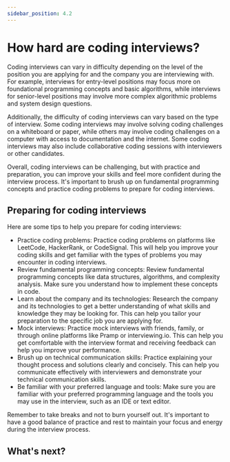 ```yaml
---
sidebar_position: 4.2
---
```


# How hard are coding interviews?

Coding interviews can vary in difficulty depending on the level of the position you are applying for and the company you are interviewing with. For example, interviews for entry-level positions may focus more on foundational programming concepts and basic algorithms, while interviews for senior-level positions may involve more complex algorithmic problems and system design questions.

Additionally, the difficulty of coding interviews can vary based on the type of interview. Some coding interviews may involve solving coding challenges on a whiteboard or paper, while others may involve coding challenges on a computer with access to documentation and the internet. Some coding interviews may also include collaborative coding sessions with interviewers or other candidates.

Overall, coding interviews can be challenging, but with practice and preparation, you can improve your skills and feel more confident during the interview process. It's important to brush up on fundamental programming concepts and practice coding problems to prepare for coding interviews.

## Preparing for coding interviews

Here are some tips to help you prepare for coding interviews:

- Practice coding problems: Practice coding problems on platforms like LeetCode, HackerRank, or CodeSignal. This will help you improve your coding skills and get familiar with the types of problems you may encounter in coding interviews.
- Review fundamental programming concepts: Review fundamental programming concepts like data structures, algorithms, and complexity analysis. Make sure you understand how to implement these concepts in code.
- Learn about the company and its technologies: Research the company and its technologies to get a better understanding of what skills and knowledge they may be looking for. This can help you tailor your preparation to the specific job you are applying for.
- Mock interviews: Practice mock interviews with friends, family, or through online platforms like Pramp or interviewing.io. This can help you get comfortable with the interview format and receiving feedback can help you improve your performance.
- Brush up on technical communication skills: Practice explaining your thought process and solutions clearly and concisely. This can help you communicate effectively with interviewers and demonstrate your technical communication skills.
- Be familiar with your preferred language and tools: Make sure you are familiar with your preferred programming language and the tools you may use in the interview, such as an IDE or text editor.

Remember to take breaks and not to burn yourself out. It's important to have a good balance of practice and rest to maintain your focus and energy during the interview process.

## What's next?

